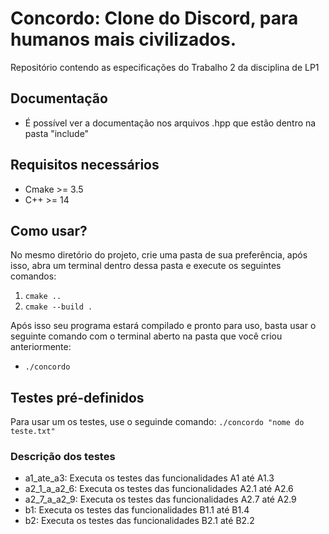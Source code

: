 # Concordo: Clone do Discord, para humanos mais civilizados.
 Repositório contendo as especificações do Trabalho 2 da disciplina de LP1

## Documentação
- É possível ver a documentação nos arquivos .hpp que estão dentro na pasta "include"

## Requisitos necessários
- Cmake >= 3.5
- C++ >= 14

## Como usar?

No mesmo diretório do projeto, crie uma pasta de sua preferência, após isso, abra um terminal dentro dessa pasta e execute os seguintes comandos:

1. `cmake ..`
2. `cmake --build .`

Após isso seu programa estará compilado e pronto para uso, basta usar o seguinte comando com o terminal aberto na pasta que você criou anteriormente:

- `./concordo`

## Testes pré-definidos
Para usar um os testes, use o seguinde comando:
`./concordo "nome do teste.txt"`

### Descrição dos testes
- a1_ate_a3: Executa os testes das funcionalidades A1 até A1.3
- a2_1_a_a2_6: Executa os testes das funcionalidades A2.1 até A2.6
- a2_7_a_a2_9: Executa os testes das funcionalidades A2.7 até A2.9
- b1: Executa os testes das funcionalidades B1.1 até B1.4
- b2: Executa os testes das funcionalidades B2.1 até B2.2
